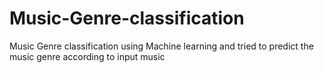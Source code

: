 # Music-Genre-classification
Music Genre classification using Machine learning and tried to predict the music genre according to input music 
